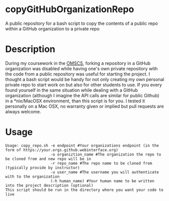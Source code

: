 # copyGitHubOrganizationRepo
A public repository for a bash script to copy the contents of a public repo within a GitHub organization to a private repo
# Description 
During my coursework in the [OMSCS](omscs.gatech.edu), forking a repository in a GitHub organization was disabled while having one's own private repository with the code from a public repository was useful for starting the project.  I thought a bash script would be handy for not only creating my own personal private repo to start work on but also for other students to use.  If you every found yourself in the same situation while dealing with a GitHub organization (although I imagine the API calls are similar for public Github) in a *nix/MacOSX environment, than this script is for you.  I tested it personally on a Mac OSX, no warranty given or implied but pull requests are always welcome.
# Usage
```
Usage: copy_repo.sh -e endpoint #Your organizations endpoint (in the form of https://your.orgs.github.webinterface.org) 
                    -o organiztion_name #The organization the repo to be cloned from and new repo will be in 
                    -r repo_name #The repo name to be cloned from (typically provide by instructor)
                    -u user_name #The username you will authenticate with to the organization
                    (-h human_name) #Your human name to be written into the project description (optional)
This script should be run in the directory where you want your code to live
```
